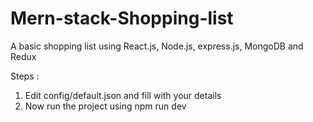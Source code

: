 # Mern-stack-Shopping-list

A basic shopping list using React.js, Node.js, express.js, MongoDB and Redux

Steps :
1. Edit config/default.json and fill with your details
2. Now run the project using  npm run dev 
